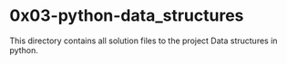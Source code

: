 # 0x03-python-data_structures

This directory contains all solution files to the project Data structures in python.
